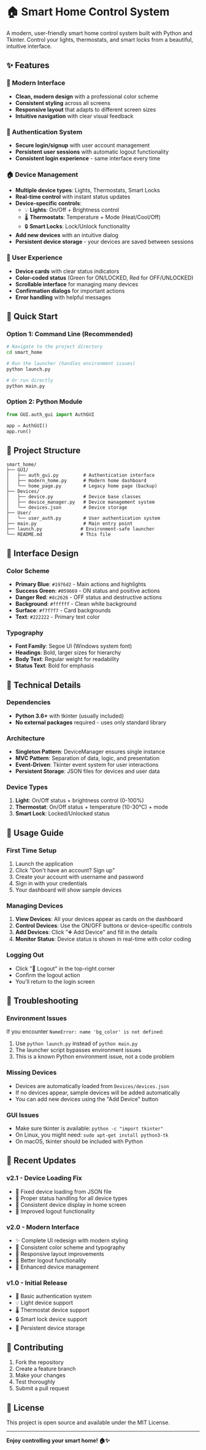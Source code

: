# 🏠 Smart Home Control System

A modern, user-friendly smart home control system built with Python and Tkinter. Control your lights, thermostats, and smart locks from a beautiful, intuitive interface.

## ✨ Features

### 🎨 Modern Interface
- **Clean, modern design** with a professional color scheme
- **Consistent styling** across all screens
- **Responsive layout** that adapts to different screen sizes
- **Intuitive navigation** with clear visual feedback

### 🔐 Authentication System
- **Secure login/signup** with user account management
- **Persistent user sessions** with automatic logout functionality
- **Consistent login experience** - same interface every time

### 🏠 Device Management
- **Multiple device types**: Lights, Thermostats, Smart Locks
- **Real-time control** with instant status updates
- **Device-specific controls**:
  - 💡 **Lights**: On/Off + Brightness control
  - 🌡️ **Thermostats**: Temperature + Mode (Heat/Cool/Off)
  - 🔒 **Smart Locks**: Lock/Unlock functionality
- **Add new devices** with an intuitive dialog
- **Persistent device storage** - your devices are saved between sessions

### 🎯 User Experience
- **Device cards** with clear status indicators
- **Color-coded status** (Green for ON/LOCKED, Red for OFF/UNLOCKED)
- **Scrollable interface** for managing many devices
- **Confirmation dialogs** for important actions
- **Error handling** with helpful messages

## 🚀 Quick Start

### Option 1: Command Line (Recommended)
```bash
# Navigate to the project directory
cd smart_home

# Run the launcher (handles environment issues)
python launch.py

# Or run directly
python main.py
```

### Option 2: Python Module
```python
from GUI.auth_gui import AuthGUI

app = AuthGUI()
app.run()
```

## 📁 Project Structure

```
smart_home/
├── GUI/
│   ├── auth_gui.py         # Authentication interface
│   ├── modern_home.py      # Modern home dashboard
│   └── home_page.py        # Legacy home page (backup)
├── Devices/
│   ├── device.py           # Device base classes
│   ├── device_manager.py   # Device management system
│   └── devices.json        # Device storage
├── User/
│   └── user_auth.py        # User authentication system
├── main.py                 # Main entry point
├── launch.py              # Environment-safe launcher
└── README.md              # This file
```

## 🎨 Interface Design

### Color Scheme
- **Primary Blue**: `#1976d2` - Main actions and highlights
- **Success Green**: `#059669` - ON status and positive actions
- **Danger Red**: `#dc2626` - OFF status and destructive actions
- **Background**: `#ffffff` - Clean white background
- **Surface**: `#f7f7f7` - Card backgrounds
- **Text**: `#222222` - Primary text color

### Typography
- **Font Family**: Segoe UI (Windows system font)
- **Headings**: Bold, larger sizes for hierarchy
- **Body Text**: Regular weight for readability
- **Status Text**: Bold for emphasis

## 🔧 Technical Details

### Dependencies
- **Python 3.6+** with tkinter (usually included)
- **No external packages** required - uses only standard library

### Architecture
- **Singleton Pattern**: DeviceManager ensures single instance
- **MVC Pattern**: Separation of data, logic, and presentation
- **Event-Driven**: Tkinter event system for user interactions
- **Persistent Storage**: JSON files for devices and user data

### Device Types
1. **Light**: On/Off status + brightness control (0-100%)
2. **Thermostat**: On/Off status + temperature (10-30°C) + mode
3. **Smart Lock**: Locked/Unlocked status

## 🎯 Usage Guide

### First Time Setup
1. Launch the application
2. Click "Don't have an account? Sign up"
3. Create your account with username and password
4. Sign in with your credentials
5. Your dashboard will show sample devices

### Managing Devices
1. **View Devices**: All your devices appear as cards on the dashboard
2. **Control Devices**: Use the ON/OFF buttons or device-specific controls
3. **Add Devices**: Click "➕ Add Device" and fill in the details
4. **Monitor Status**: Device status is shown in real-time with color coding

### Logging Out
- Click "🚪 Logout" in the top-right corner
- Confirm the logout action
- You'll return to the login screen

## 🐛 Troubleshooting

### Environment Issues
If you encounter `NameError: name 'bg_color' is not defined`:
1. Use `python launch.py` instead of `python main.py`
2. The launcher script bypasses environment issues
3. This is a known Python environment issue, not a code problem

### Missing Devices
- Devices are automatically loaded from `Devices/devices.json`
- If no devices appear, sample devices will be added automatically
- You can add new devices using the "Add Device" button

### GUI Issues
- Make sure tkinter is available: `python -c "import tkinter"`
- On Linux, you might need: `sudo apt-get install python3-tk`
- On macOS, tkinter should be included with Python

## 🔄 Recent Updates

### v2.1 - Device Loading Fix
- 🐛 Fixed device loading from JSON file
- 🔧 Proper status handling for all device types
- 🎯 Consistent device display in home screen
- 🔄 Improved logout functionality

### v2.0 - Modern Interface
- ✨ Complete UI redesign with modern styling
- 🎨 Consistent color scheme and typography
- 📱 Responsive layout improvements
- 🔄 Better logout functionality
- 🎯 Enhanced device management

### v1.0 - Initial Release
- 🔐 Basic authentication system
- 💡 Light device support
- 🌡️ Thermostat device support
- 🔒 Smart lock device support
- 💾 Persistent device storage

## 🤝 Contributing

1. Fork the repository
2. Create a feature branch
3. Make your changes
4. Test thoroughly
5. Submit a pull request

## 📄 License

This project is open source and available under the MIT License.

---

**Enjoy controlling your smart home! 🏠✨**
